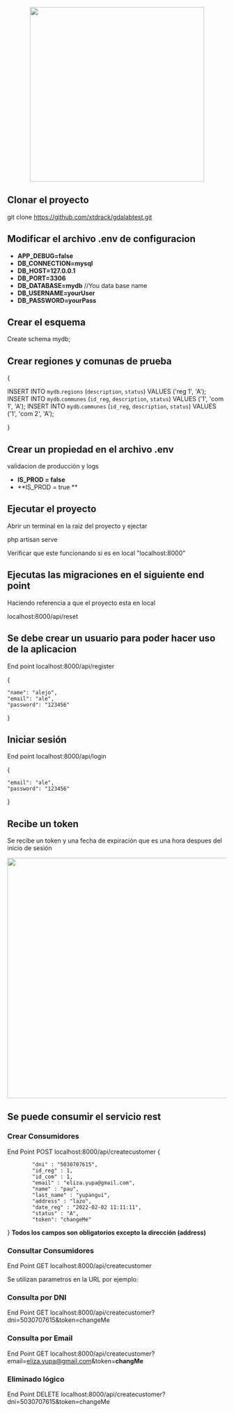 <p align="center"><a href="https://laravel.com" target="_blank"><img src="https://raw.githubusercontent.com/laravel/art/master/logo-lockup/5%20SVG/2%20CMYK/1%20Full%20Color/laravel-logolockup-cmyk-red.svg" width="400"></a></p>



## Clonar el proyecto

git clone https://github.com/xtdrack/gdalabtest.git

## Modificar el archivo .env de configuracion

- **APP_DEBUG=false**
- **DB_CONNECTION=mysql**
- **DB_HOST=127.0.0.1**
- **DB_PORT=3306**
- **DB_DATABASE=mydb**  //You data base name
- **DB_USERNAME=yourUser**
- **DB_PASSWORD=yourPass**

## Crear el esquema


Create schema mydb;
## Crear regiones y comunas de prueba
{


INSERT INTO `mydb`.`regions` (`description`, `status`) VALUES ('reg 1', 'A');
INSERT INTO `mydb`.`communes` (`id_reg`, `description`, `status`) VALUES ('1', 'com 1', 'A');
INSERT INTO `mydb`.`communes` (`id_reg`, `description`, `status`) VALUES ('1', 'com 2', 'A');


}

## Crear un propiedad en el archivo .env
validacion de producción y logs
- **IS_PROD = false**
- **IS_PROD = true **



## Ejecutar el proyecto

Abrir un terminal en la raiz del proyecto y ejectar

php artisan serve

Verificar que este funcionando si es en local "localhost:8000"

## Ejecutas las migraciones en el siguiente end point

Haciendo referencia a que el proyecto esta en local

localhost:8000/api/reset

## Se debe crear un usuario para poder hacer uso de la aplicacion

End point localhost:8000/api/register

{   

    "name": "alejo",
    "email": "ale",
    "password": "123456"
    
}


## Iniciar sesión 

End point localhost:8000/api/login

{   

    "email": "ale",
    "password": "123456"
    
}

## Recibe un token

Se recibe un token y una fecha de expiración que es una hora despues del inicio de sesión

<p align="center"><a href="https://laravel.com" target="_blank"><img src="http://131.196.8.4/tracking/Screenshot_2.png" width="550"></a></p>

## Se puede consumir el servicio rest



### Crear Consumidores

End Point POST
localhost:8000/api/createcustomer
{


            "dni" : "5030707615",
            "id_reg" : 1,
            "id_com" : 1,
            "email" : "eliza.yupa@gmail.com",
            "name" : "pau",
            "last_name" : "yupangui",
            "address" : "lazo",
            "date_reg" : "2022-02-02 11:11:11",
            "status" : "A",
            "token": "changeMe"



}
**Todos los campos son obligatorios excepto la dirección (address)**


### Consultar Consumidores 

End Point GET 
localhost:8000/api/createcustomer



Se utilizan parametros en la URL por ejemplo:

### Consulta por DNI
End Point GET 
localhost:8000/api/createcustomer?dni=5030707615&token=changeMe

### Consulta por Email
End Point GET 
localhost:8000/api/createcustomer?email=eliza.yupa@gmail.com&token=**changMe**


### Eliminado lógico
End Point DELETE
localhost:8000/api/createcustomer?dni=5030707615&token=changeMe

